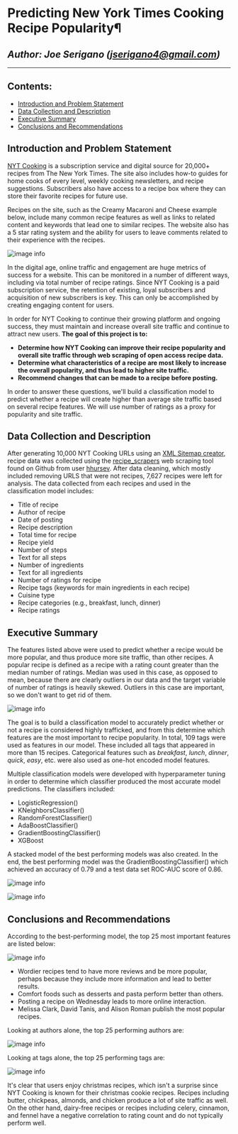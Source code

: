 # Predicting New York Times Cooking Recipe Popularity¶
_Author: Joe Serigano (jserigano4@gmail.com)_
---
---
## Contents:
- [Introduction and Problem Statement](#Introduction-and-Problem-Statement)
- [Data Collection and Description](#Data-Description)
- [Executive Summary](#Executive-Summary)
- [Conclusions and Recommendations](#Conclusions-and-Recommendations)

## Introduction and Problem Statement

[NYT Cooking](https://cooking.nytimes.com/) is a subscription service and digital source for 20,000+ recipes from The New York Times. The site also includes how-to guides for home cooks of every level, weekly cooking newsletters, and recipe suggestions. Subscribers also have access to a recipe box where they can store their favorite recipes for future use. 

Recipes on the site, such as the Creamy Macaroni and Cheese example below, include many common recipe features as well as links to related content and keywords that lead one to similar recipes. The website also has a 5 star rating system and the ability for users to leave comments related to their experience with the recipes.

![image info](figures/mac_and_cheese.png)

In the digital age, online traffic and engagement are huge metrics of success for a website. This can be monitored in a number of different ways, including via total number of recipe ratings. Since NYT Cooking is a paid subscription service, the retention of existing, loyal subscribers and acquisition of new subscribers is key.
This can only be accomplished by creating engaging content for users.

In order for NYT Cooking to continue their growing platform and ongoing success, they must maintain and increase overall site traffic and continue to attract new users. **The goal of this project is to:**
- **Determine how NYT Cooking can improve their recipe popularity and overall site traffic through web scraping of open access recipe data.**
- **Determine what characteristics of a recipe are most likely to increase the overall popularity, and thus lead to higher site traffic.**
- **Recommend changes that can be made to a recipe before posting.**

In order to answer these questions, we'll build a classification model to predict whether a recipe will create higher than average site traffic based on several recipe features. We will use number of ratings as a proxy for popularity and site traffic.

## Data Collection and Description

After generating 10,000 NYT Cooking URLs using an [XML Sitemap creator](https://www.xml-sitemaps.com/), recipe data was collected using the [recipe_scrapers](https://github.com/hhursev/recipe-scrapers) web scraping tool found on Github from user [hhursev](https://github.com/hhursev). After data cleaning, which mostly included removing URLS that were not recipes, 7,627 recipes were left for analysis. The data collected from each recipes and used in the classification model includes:
- Title of recipe
- Author of recipe
- Date of posting
- Recipe description
- Total time for recipe
- Recipe yield
- Number of steps
- Text for all steps
- Number of ingredients
- Text for all ingredients
- Number of ratings for recipe
- Recipe tags (keywords for main ingredients in each recipe)
- Cuisine type
- Recipe categories (e.g., breakfast, lunch, dinner)
- Recipe ratings

## Executive Summary

The features listed above were used to predict whether a recipe would be more popular, and thus produce more site traffic, than other recipes. A popular recipe is defined as a recipe with a rating count greater than the median number of ratings. Median was used in this case, as opposed to mean, because there are clearly outliers in our data and the target variable of number of ratings is heavily skewed. Outliers in this case are important, so we don't want to get rid of them.

![image info](figures/rating_count_median_hist.png)

The goal is to build a classification model to accurately predict whether or not a recipe is considered highly trafficked, and from this determine which features are the most important to recipe popularity. In total, 109 tags were used as features in our model. These included all tags that appeared in more than 15 recipes. Categorical features such as *breakfast*, *lunch*, *dinner*, *quick*, *easy*, etc. were also used as one-hot encoded model features.

Multiple classification models were developed with hyperparameter tuning in order to determine which classifier produced the most accurate model predictions. The classifiers included:

- LogisticRegression()
- KNeighborsClassifier()
- RandomForestClassifier()
- AdaBoostClassifier()
- GradientBoostingClassifier()
- XGBoost

A stacked model of the best performing models was also created. In the end, the best performing model was the GradientBoostingClassifier() which achieved an accuracy of 0.79 and a test data set ROC-AUC score of 0.86.

![image info](figures/confusion_matrix_gb.png)

![image info](figures/roc_curve_gb.png)

## Conclusions and Recommendations

According to the best-performing model, the top 25 most important features are listed below:

![image info](figures/most_imp_features.png)

- Wordier recipes tend to have more reviews and be more popular, perhaps because they include more information and lead to better results.
- Comfort foods such as desserts and pasta perform better than others.
- Posting a recipe on Wednesday leads to more online interaction.
- Melissa Clark, David Tanis, and Alison Roman publish the most popular recipes.

Looking at authors alone, the top 25 performing authors are:

![image info](figures/most_imp_authors.png)

Looking at tags alone, the top 25 performing tags are:

![image info](figures/most_imp_tags.png)

It's clear that users enjoy christmas recipes, which isn't a surprise since NYT Cooking is known for their christmas cookie recipes. Recipes including butter, chickpeas, almonds, and chicken produce a lot of site traffic as well. On the other hand, dairy-free recipes or recipes including celery, cinnamon, and fennel have a negative correlation to rating count and do not typically perform well.
